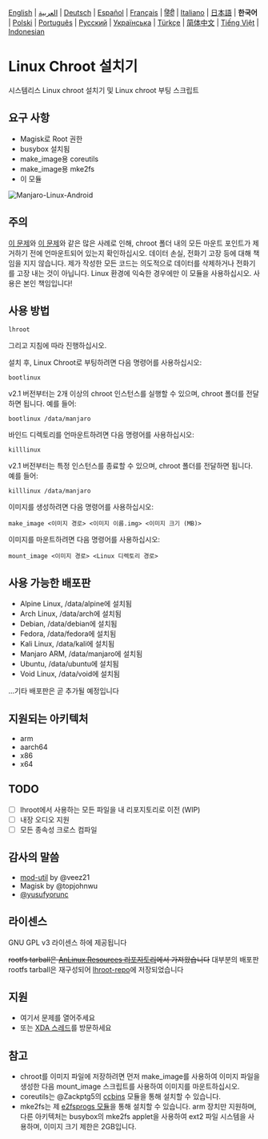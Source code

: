 [English](README.md) | [العربية](README-AR.md) | [Deutsch](README-DE.md) | [Español](README-ES.md) | [Français](README-FR.md) | [हिंदी](README-IN.md) | [Italiano](README-IT.md) | [日本語](README-JP.md) | **한국어** | [Polski](README-PL.md) | [Português](README-PT.md) | [Русский](README-RU.md) | [Українська](README-UA.md) | [Türkçe](README-TR.md) | [简体中文](README-CN.md) | [Tiếng Việt](README-VI.md) | [Indonesian](README-ID.md) 


# Linux Chroot 설치기

시스템리스 Linux chroot 설치기 및 Linux chroot 부팅 스크립트

## 요구 사항
- Magisk로 Root 권한
- busybox 설치됨
- make_image용 coreutils
- make_image용 mke2fs
- 이 모듈

![Manjaro-Linux-Android](https://i.ibb.co/gdpw8QG/lhroot.png)

## 주의
[이 문제](https://github.com/FerryAr/lhroot/issues/18)와 [이 문제](https://github.com/FerryAr/lhroot/issues/21)와 같은 많은 사례로 인해, chroot 폴더 내의 모든 마운트 포인트가 제거하기 전에 언마운트되어 있는지 확인하십시오. 데이터 손실, 전화기 고장 등에 대해 책임을 지지 않습니다. 제가 작성한 모든 코드는 의도적으로 데이터를 삭제하거나 전화기를 고장 내는 것이 아닙니다. Linux 환경에 익숙한 경우에만 이 모듈을 사용하십시오. 사용은 본인 책임입니다!

## 사용 방법

```console
lhroot
```

그리고 지침에 따라 진행하십시오.

설치 후, Linux Chroot로 부팅하려면 다음 명령어를 사용하십시오:

```console
bootlinux
```

v2.1 버전부터는 2개 이상의 chroot 인스턴스를 실행할 수 있으며, chroot 폴더를 전달하면 됩니다. 예를 들어:

```console
bootlinux /data/manjaro
```

바인드 디렉토리를 언마운트하려면 다음 명령어를 사용하십시오:

```console
killlinux
```

v2.1 버전부터는 특정 인스턴스를 종료할 수 있으며, chroot 폴더를 전달하면 됩니다. 예를 들어:

```console
killlinux /data/manjaro
```

이미지를 생성하려면 다음 명령어를 사용하십시오:

```console
make_image <이미지 경로> <이미지 이름.img> <이미지 크기 (MB)>
```

이미지를 마운트하려면 다음 명령어를 사용하십시오:

```console
mount_image <이미지 경로> <Linux 디렉토리 경로>
```

## 사용 가능한 배포판
- Alpine Linux, /data/alpine에 설치됨
- Arch Linux, /data/arch에 설치됨
- Debian, /data/debian에 설치됨
- Fedora, /data/fedora에 설치됨
- Kali Linux, /data/kali에 설치됨
- Manjaro ARM, /data/manjaro에 설치됨
- Ubuntu, /data/ubuntu에 설치됨
- Void Linux, /data/void에 설치됨

...기타 배포판은 곧 추가될 예정입니다

## 지원되는 아키텍처
- arm
- aarch64
- x86
- x64

## TODO
- [ ] lhroot에서 사용하는 모든 파일을 내 리포지토리로 이전 (WIP)
- [ ] 내장 오디오 지원
- [ ] 모든 종속성 크로스 컴파일

## 감사의 말씀
- [mod-util](https://github.com/veez21/mod-util) by @veez21
- Magisk by @topjohnwu
- [@yusufyorunc](https://github.com/yusufyorunc)

## 라이센스
GNU GPL v3 라이센스 하에 제공됩니다

~~rootfs tarball은 [AnLinux Resources 리포지토리](https://github.com/EXALAB/Anlinux-Resources)에서 가져왔습니다~~
대부분의 배포판 rootfs tarball은 재구성되어 [lhroot-repo](https://github.com/FerryAr/lhroot-repo)에 저장되었습니다

## 지원
- 여기서 문제를 열어주세요
- 또는 [XDA 스레드](https://forum.xda-developers.com/showthread.php?t=4142803)를 방문하세요

## 참고
- chroot를 이미지 파일에 저장하려면 먼저 make_image를 사용하여 이미지 파일을 생성한 다음 mount_image 스크립트를 사용하여 이미지를 마운트하십시오.
- coreutils는 @Zackptg5의 [ccbins](https://github.com/Magisk-Modules-Repo/ccbins) 모듈을 통해 설치할 수 있습니다.
- mke2fs는 제 [e2fsprogs 모듈](https://github.com/FerryAr/e2fsprogs-arm)을 통해 설치할 수 있습니다. arm 장치만 지원하며, 다른 아키텍처는 busybox의 mke2fs applet을 사용하여 ext2 파일 시스템을 사용하며, 이미지 크기 제한은 2GB입니다.